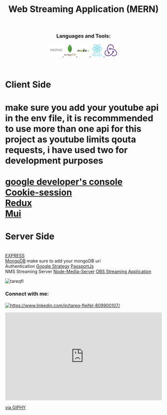 <h1 align="center">Web Streaming Application (MERN)</h1>
<br/>
<h3 align="center">Languages and Tools:</h3>
<p align="center"> <a href="https://expressjs.com" target="_blank" rel="noreferrer"> <img src="https://raw.githubusercontent.com/devicons/devicon/master/icons/express/express-original-wordmark.svg" alt="express" width="40" height="40"/> </a> <a href="https://www.mongodb.com/" target="_blank" rel="noreferrer"> <img src="https://raw.githubusercontent.com/devicons/devicon/master/icons/mongodb/mongodb-original-wordmark.svg" alt="mongodb" width="40" height="40"/> </a> <a href="https://nodejs.org" target="_blank" rel="noreferrer"> <img src="https://raw.githubusercontent.com/devicons/devicon/master/icons/nodejs/nodejs-original-wordmark.svg" alt="nodejs" width="40" height="40"/> </a> <a href="https://reactjs.org/" target="_blank" rel="noreferrer"> <img src="https://raw.githubusercontent.com/devicons/devicon/master/icons/react/react-original-wordmark.svg" alt="react" width="40" height="40"/> </a> <a href="https://redux.js.org" target="_blank" rel="noreferrer"> <img src="https://raw.githubusercontent.com/devicons/devicon/master/icons/redux/redux-original.svg" alt="redux" width="40" height="40"/> </a> </p>
<br/>

<h1>Client Side<h1>
make sure you add your youtube api in the env file,
it is recommmended to use more than one  api for this project as youtube limits qouta requests,
i have used two for development purposes 
<br/>
<br/>
<a href=https://console.cloud.google.com/apis/dashboard?pli=1&project=twitchy-350209>google developer's console</a>
<br/>
<a href=https://www.npmjs.com/package/cookie-session>Cookie-session</a>
<br/>
<a href=https://redux.js.org/>Redux</a>
<br/>
<a href=https://mui.com/>Mui</a>


<h1>Server Side</h1>
<br/>
<a href=https://expressjs.com/>EXPRESS</a>
<br/>
<a href=https://www.mongodb.com/>MongoDB</a>
make sure to add your mongoDB uri
<br/>
Authentication
<a href=https://www.passportjs.org/concepts/authentication/google/>Google Strategy</a> <a href=https://www.passportjs.org/>PassportJs</a>
<br/>
NMS Streaming Server
<a href=https://www.npmjs.com/package/node-media-server>Node-Media-Server</a>
<a href=https://obsproject.com/>OBS Streaming Application</a>



<p align="left"> <img src="https://komarev.com/ghpvc/?username=tareqfl&label=Profile%20views&color=0e75b6&style=flat" alt="tareqfl" /> </p>

<h3 align="left">Connect with me:</h3>
<p align="left">
<a href="https://www.linkedin.com/in/tareq-fleifel-809900107/" target="blank"><img align="center" src="https://raw.githubusercontent.com/rahuldkjain/github-profile-readme-generator/master/src/images/icons/Social/linked-in-alt.svg" alt="https://www.linkedin.com/in/tareq-fleifel-809900107/" height="30" width="40" /></a>
</p>



<div style="width:100%;height:0;padding-bottom:56%;position:relative;"><iframe src="https://giphy.com/embed/Uu2eHS7Sef69sRTNGw" width="100%" height="100%" style="position:absolute" frameBorder="0" class="giphy-embed" allowFullScreen></iframe></div><p><a href="https://giphy.com/gifs/Uu2eHS7Sef69sRTNGw">via GIPHY</a></p>